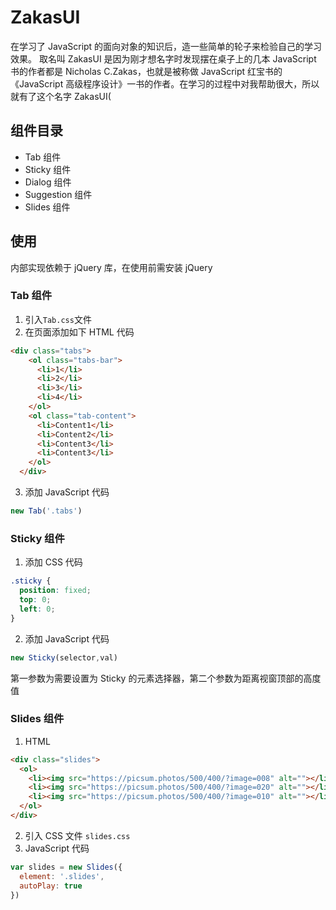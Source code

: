 # ZakasUI
在学习了 JavaScript 的面向对象的知识后，造一些简单的轮子来检验自己的学习效果。
取名叫 ZakasUI 是因为刚才想名字时发现摆在桌子上的几本 JavaScript 书的作者都是 Nicholas C.Zakas，也就是被称做 JavaScript 红宝书的《JavaScript 高级程序设计》一书的作者。在学习的过程中对我帮助很大，所以就有了这个名字 ZakasUI( 

## 组件目录
* Tab 组件
* Sticky 组件
* Dialog 组件
* Suggestion 组件
* Slides 组件

## 使用
内部实现依赖于 jQuery 库，在使用前需安装 jQuery
### Tab 组件
1. 引入`Tab.css`文件
2. 在页面添加如下 HTML 代码
```html
<div class="tabs">
    <ol class="tabs-bar">
      <li>1</li>
      <li>2</li>
      <li>3</li>
      <li>4</li>
    </ol>
    <ol class="tab-content">
      <li>Content1</li>
      <li>Content2</li>
      <li>Content3</li>
      <li>Content3</li>
    </ol>
  </div>
```
3. 添加 JavaScript 代码
```js
new Tab('.tabs')
```

### Sticky 组件
1. 添加 CSS 代码
```css
.sticky {
  position: fixed;
  top: 0;
  left: 0;
}
```
2. 添加 JavaScript 代码
```js
new Sticky(selector,val)
```
第一参数为需要设置为 Sticky 的元素选择器，第二个参数为距离视窗顶部的高度值

### Slides 组件
1. HTML
```html
<div class="slides">
  <ol>
    <li><img src="https://picsum.photos/500/400/?image=008" alt=""></li>
    <li><img src="https://picsum.photos/500/400/?image=020" alt=""></li>
    <li><img src="https://picsum.photos/500/400/?image=010" alt=""></li>
  </ol>
</div>
```
2. 引入 CSS 文件 `slides.css`
3. JavaScript 代码
```js
var slides = new Slides({
  element: '.slides',
  autoPlay: true
})
```